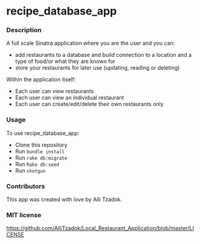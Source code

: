 # recipe_database_app

### Description
A full scale Sinatra application where you are the user and you can:
+ add restaurants to a database and build connection to a location and a type of food/or what they are known for
+ store your restaurants for later use (updating, reading or deleting)

Within the application itself:
+ Each user can view restaurants
+ Each user can view an individual restaurant
+ Each user can create/edit/delete their own restaurants only

### Usage
To use recipe_database_app:
+ Clone this repository
+ Run `bundle install`
+ Run `rake db:migrate`
+ Run `Rake db:seed`
+ Run `shotgun`

### Contributors
This app was created with love by Alli Tzadok.

### MIT license
https://github.com/AlliTzadok/Local_Restaurant_Application/blob/master/LICENSE

